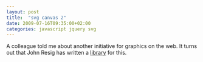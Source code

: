 ```yaml
---
layout: post
title:  "svg canvas 2"
date: 2009-07-16T09:35:00+02:00
categories: javascript jquery svg
---
```


A colleague told me about another initiative for graphics on the web. It turns out that John Resig has written a <a href="http://processingjs.org/">library</a> for this.
<div style="clear: both;"></div>